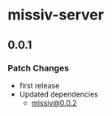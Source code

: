 # missiv-server

## 0.0.1

### Patch Changes

- first release
- Updated dependencies
  - missiv@0.0.2

